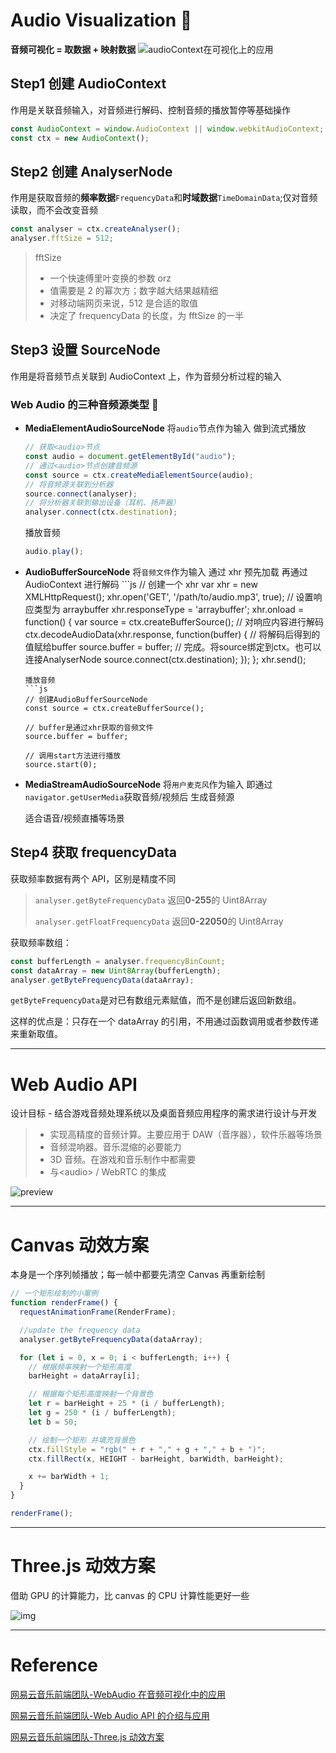 # Audio Visualization :star2:

**音频可视化 = 取数据 + 映射数据**
![audioContext在可视化上的应用](https://pic2.zhimg.com/v2-155eb88e6b57e61c0cb84d18d3a27461_r.jpg)

## Step1 创建 AudioContext

作用是关联音频输入，对音频进行解码、控制音频的播放暂停等基础操作

```js
const AudioContext = window.AudioContext || window.webkitAudioContext;
const ctx = new AudioContext();
```

## Step2 创建 AnalyserNode

作用是获取音频的**频率数据**`FrequencyData`和**时域数据**`TimeDomainData`;仅对音频读取，而不会改变音频

```js
const analyser = ctx.createAnalyser();
analyser.fftSize = 512;
```

> fftSize
>
> - 一个快速傅里叶变换的参数 orz
> - 值需要是 2 的幂次方；数字越大结果越精细
> - 对移动端网页来说，512 是合适的取值
> - 决定了 frequencyData 的长度，为 fftSize 的一半

## Step3 设置 SourceNode

作用是将音频节点关联到 AudioContext 上，作为音频分析过程的输入

### Web Audio 的三种音频源类型 💭

- **MediaElementAudioSourceNode**
  将`audio`节点作为输入 做到流式播放

  ```js
  // 获取<audio>节点
  const audio = document.getElementById("audio");
  // 通过<audio>节点创建音频源
  const source = ctx.createMediaElementSource(audio);
  // 将音频源关联到分析器
  source.connect(analyser);
  // 将分析器关联到输出设备（耳机、扬声器）
  analyser.connect(ctx.destination);
  ```

  播放音频

  ```js
  audio.play();
  ```

- **AudioBufferSourceNode**
  将`音频文件`作为输入 通过 xhr 预先加载 再通过 AudioContext 进行解码
      ```js
  // 创建一个 xhr
  var xhr = new XMLHttpRequest();
  xhr.open('GET', '/path/to/audio.mp3', true);
      // 设置响应类型为 arraybuffer
  xhr.responseType = 'arraybuffer';
      xhr.onload = function() {
          var source = ctx.createBufferSource();
          // 对响应内容进行解码
          ctx.decodeAudioData(xhr.response, function(buffer) {
              // 将解码后得到的值赋给buffer
              source.buffer = buffer;
              // 完成。将source绑定到ctx。也可以连接AnalyserNode
              source.connect(ctx.destination);
          });
  };
      xhr.send();
  ````
  播放音频
  ```js
  // 创建AudioBufferSourceNode
  const source = ctx.createBufferSource();

  // buffer是通过xhr获取的音频文件
  source.buffer = buffer;

  // 调用start方法进行播放
  source.start(0);
  ````
- **MediaStreamAudioSourceNode**
  将`用户麦克风`作为输入 即通过`navigator.getUserMedia`获取音频/视频后 生成音频源

  适合语音/视频直播等场景

## Step4 获取 frequencyData

获取频率数据有两个 API，区别是精度不同

> `analyser.getByteFrequencyData` 返回**0-255**的 Uint8Array
>
> `analyser.getFloatFrequencyData` 返回**0-22050**的 Uint8Array

获取频率数组：

```js
const bufferLength = analyser.frequencyBinCount;
const dataArray = new Uint8Array(bufferLength);
analyser.getByteFrequencyData(dataArray);
```

`getByteFrequencyData`是对已有数组元素赋值，而不是创建后返回新数组。

这样的优点是：只存在一个 dataArray 的引用，不用通过函数调用或者参数传递来重新取值。

---

# Web Audio API

设计目标 - 结合游戏音频处理系统以及桌面音频应用程序的需求进行设计与开发

> - 实现高精度的音频计算。主要应用于 DAW（音序器），软件乐器等场景
> - 音频混响器。音乐混缩的必要能力
> - 3D 音频。在游戏和音乐制作中都需要
> - 与\<audio> / WebRTC 的集成

![preview](https://pic2.zhimg.com/v2-5042f4c1296e7e2681b8ed45722de819_r.jpg)

---

# Canvas 动效方案

本身是一个序列帧播放；每一帧中都要先清空 Canvas 再重新绘制

```js
// 一个矩形绘制的小案例
function renderFrame() {
  requestAnimationFrame(RenderFrame);

  //update the frequency data
  analyser.getByteFrequencyData(dataArray);

  for (let i = 0, x = 0; i < bufferLength; i++) {
    // 根据频率映射一个矩形高度
    barHeight = dataArray[i];

    // 根据每个矩形高度映射一个背景色
    let r = barHeight + 25 * (i / bufferLength);
    let g = 250 * (i / bufferLength);
    let b = 50;

    // 绘制一个矩形 并填充背景色
    ctx.fillStyle = "rgb(" + r + "," + g + "," + b + ")";
    ctx.fillRect(x, HEIGHT - barHeight, barWidth, barHeight);

    x += barWidth + 1;
  }
}

renderFrame();
```

---

# Three.js 动效方案

借助 GPU 的计算能力，比 canvas 的 CPU 计算性能更好一些

![img](https://pic4.zhimg.com/80/v2-2d4132405cd8784bffdac604402ee377_1440w.jpg)

---

# Reference

[网易云音乐前端团队-WebAudio 在音频可视化中的应用](https://zhuanlan.zhihu.com/p/84202126)

[网易云音乐前端团队-Web Audio API 的介绍与应用](https://www.zhihu.com/column/musicfe)

[网易云音乐前端团队-Three.js 动效方案](https://zhuanlan.zhihu.com/p/113747668)
